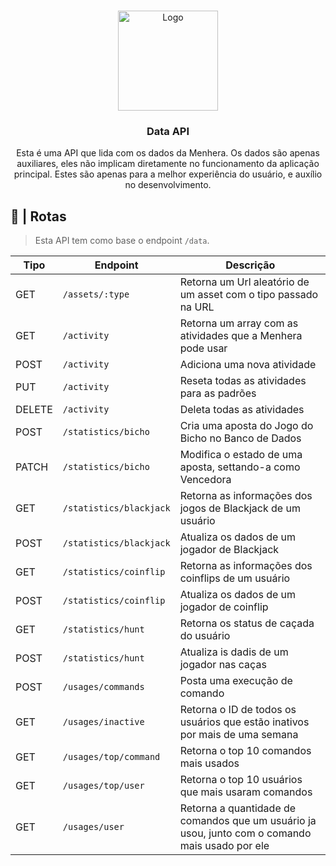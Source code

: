 <br />
<p align="center">
  <a href="https://github.com/ySnoopyDogy/Menhera-Tools">
    <img src="https://i.imgur.com/jjgBki0.png" alt="Logo" width="160" height="160">
  </a>

  <h3 align="center"> Data API </h3>

  <p align="center">
    Esta é uma API que lida com os dados da Menhera. Os dados são apenas auxiliares, eles não implicam diretamente no funcionamento da aplicação principal. Estes são apenas para a melhor experiência do usuário, e auxílio no desenvolvimento.
    <br />
  </p>
</p>

## 🔀 | Rotas

> Esta API tem como base o endpoint `/data`.

| Tipo   | Endpoint                | Descrição                                                                                       |
| ------ | ----------------------- | ----------------------------------------------------------------------------------------------- |
| GET    | `/assets/:type`         | Retorna um Url aleatório de um asset com o tipo passado na URL                                  |
| GET    | `/activity`             | Retorna um array com as atividades que a Menhera pode usar                                      |
| POST   | `/activity`             | Adiciona uma nova atividade                                                                     |
| PUT    | `/activity`             | Reseta todas as atividades para as padrões                                                      |
| DELETE | `/activity`             | Deleta todas as atividades                                                                      |
| POST   | `/statistics/bicho`     | Cria uma aposta do Jogo do Bicho no Banco de Dados                                              |
| PATCH  | `/statistics/bicho`     | Modifica o estado de uma aposta, settando-a como Vencedora                                      |
| GET    | `/statistics/blackjack` | Retorna as informações dos jogos de Blackjack de um usuário                                     |
| POST   | `/statistics/blackjack` | Atualiza os dados de um jogador de Blackjack                                                    |
| GET    | `/statistics/coinflip`  | Retorna as informações dos coinflips de um usuário                                              |
| POST   | `/statistics/coinflip`  | Atualiza os dados de um jogador de coinflip                                                     |
| GET    | `/statistics/hunt`      | Retorna os status de caçada do usuário                                                          |
| POST   | `/statistics/hunt`      | Atualiza is dadis de um jogador nas caças                                                       |
| POST   | `/usages/commands`      | Posta uma execução de comando                                                                   |
| GET    | `/usages/inactive`      | Retorna o ID de todos os usuários que estão inativos por mais de uma semana                     |
| GET    | `/usages/top/command`   | Retorna o top 10 comandos mais usados                                                           |
| GET    | `/usages/top/user`      | Retorna o top 10 usuários que mais usaram comandos                                              |
| GET    | `/usages/user`          | Retorna a quantidade de comandos que um usuário ja usou, junto com o comando mais usado por ele |
